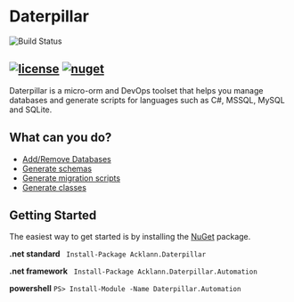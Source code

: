 # Daterpillar 
![Build Status](https://acklann.visualstudio.com/_apis/public/build/definitions/3f4e6949-e21e-4b02-a69d-067a400f0377/18/badge)

[![license](https://img.shields.io/github/license/mashape/apistatus.svg?maxAge=2592000?style=flat-square)](https://github.com/Ackara/Daterpillar/blob/master/LICENSE) [![nuget](https://img.shields.io/nuget/v/Acklann.Daterpillar.svg?maxAge=2592000?style=flat-square)](https://www.nuget.org/packages/Acklann.Daterpillar)
----------

Daterpillar is a micro-orm and DevOps toolset that helps you manage databases and generate scripts for languages such as C#, MSSQL, MySQL and SQLite.

## What can you do?

* [Add/Remove Databases](wiki/)
* [Generate schemas]([[wiki]])
* [Generate migration scripts](wiki/)
* [Generate classes](wiki/)

## Getting Started
The easiest way to get started is by installing the [NuGet](https://www.nuget.org/packages/Gigobyte.Daterpillar.Core) package. 

**.net standard**
`` Install-Package Acklann.Daterpillar``

**.net framework**
`` Install-Package Acklann.Daterpillar.Automation``

**powershell**
``PS> Install-Module -Name Daterpillar.Automation``

